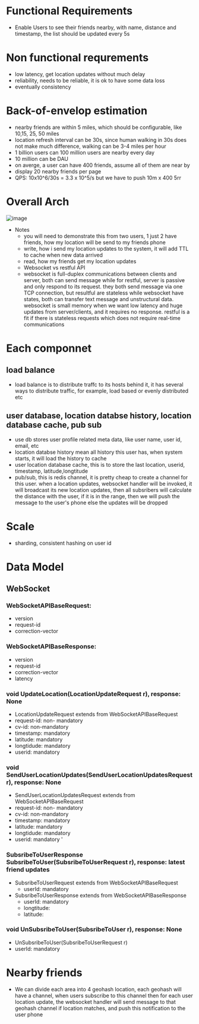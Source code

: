 # Functional Requirements
- Enable Users to see their friends nearby, with name, distance and timestamp, the list should be updated every 5s
# Non functional requrements
- low latency, get location updates without much delay
- reliability, needs to be reliable, it is ok to have some data loss 
- eventually consistency 
# Back-of-envelop estimation 
- nearby friends are within 5 miles, which should be configurable, like 10,15, 25, 50 miles
- location refresh interval can be 30s, since human walking in 30s does not make much difference, walking can be 3-4 miles per hour
- 1 billion users can 100 million users are nearby every day
- 10 million can be DAU
- on averge, a user can have 400 friends, assume all of them are near by 
- display 20 nearby friends per page
- QPS: 10x10^6/30s = 3.3 x 10^5/s but we have to push 10m x 400 5rr

# Overall Arch
![image](https://user-images.githubusercontent.com/19477057/235701187-ac757775-585e-4fb0-98a6-24e406713059.png)

- Notes 
  - you will need to demonstrate this from two users, 1 just 2 have friends, how my location will be send to my friends phone
  - write, how i send my location updates to the system, it will add TTL to cache when new data arrived 
  - read, how my friends get my location updates
  - Websocket vs restful API
  - websocket is full-duplex communications between clients and server, both  can send message while for restful, server is passive and only respond to its request. they both send message via one TCP connection, but resultful are stateless while websocket have states, both can transfer text message and unstructural data. websocket is small memory when we want low latency and huge updates from server/clients, and it requires no response. restful is a fit if there is stateless requests which does not require real-time communications
# Each componnet
## load balance 
- load balance is to distribute traffc to its hosts behind it, it has several ways to distribute traffic, for example, load based or evenly distributed etc
## user database, location databse history, location database cache, pub sub
- use db stores user profile related meta data, like user name, user id, email, etc
- location databse history mean all history this user has, when system starts, it will load the history to cache 
- user location database cache, this is to store the last location, userid, timestamp, latitude,longtitude 
- pub/sub, this is redis channel, it is pretty cheap to create a channel for this user. when a location updates, websocket handler will be invoked, it will broadcast its new location updates, then all subsribers will calculate the distance with the user, if it is in the range, then we will push the message to the user's phone else the updates will be dropped
# Scale 
- sharding, consistent hashing on user id
# Data Model 
## WebSocket
### WebSocketAPIBaseRequest:
- version
- request-id
- correction-vector 
### WebSocketAPIBaseResponse:
- version
- request-id
- correction-vector 
- latency 
### void UpdateLocation(LocationUpdateRequest r), response: None 
-  LocationUpdateRequest extends from WebSocketAPIBaseRequest
  - request-id: non- mandatory 
  - cv-id: non-mandatory 
  - timestamp: mandatory 
  - latitude: mandatory 
  - longtidude: mandatory 
  - userid: mandatory 
### void SendUserLocationUpdates(SendUserLocationUpdatesRequest r), response: None 
-  SendUserLocationUpdatesRequest extends from WebSocketAPIBaseRequest
  - request-id: non- mandatory 
  - cv-id: non-mandatory 
  - timestamp: mandatory 
  - latitude: mandatory 
  - longtidude: mandatory 
  - userid: mandatory '
### SubsribeToUserResponse SubsribeToUser(SubsribeToUserRequest r), response: latest friend updates
- SubsribeToUserRequest extends from WebSocketAPIBaseRequest
  - userId: mandatory 
- SubsribeToUserResponse extends from WebSocketAPIBaseResponse
  - userId: mandatory
  - longtitude: 
  - latitude: 
### void UnSubsribeToUser(SubsribeToUser r), response: None 
-  UnSubsribeToUser(SubsribeToUserRequest r)
  - userId: mandatory     
 
     

# Nearby friends
- We can divide each area into 4 geohash location, each geohash will have a channel, when users subscribe to this channel then for each user location update, the websocket handler will send message to that geohash channel if location matches, and push this notification to the user phone 




